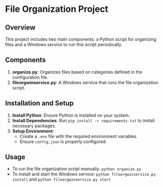 # File Organization Project

## Overview
This project includes two main components: a Python script for organizing files and a Windows service to run this script periodically.

## Components
1. **organize.py**: Organizes files based on categories defined in the configuration file.
2. **fileorgwinservice.py**: A Windows service that runs the file organization script.

## Installation and Setup
1. **Install Python**: Ensure Python is installed on your system.
2. **Install Dependencies**: Run `pip install -r requirements.txt` to install necessary packages.
3. **Setup Environment**:
   - Create a `.env` file with the required environment variables.
   - Ensure `config.json` is properly configured.

## Usage
- To run the file organization script manually: `python organize.py`
- To install and start the Windows service: `python fileorgwinservice.py install` and `python fileorgwinservice.py start`

